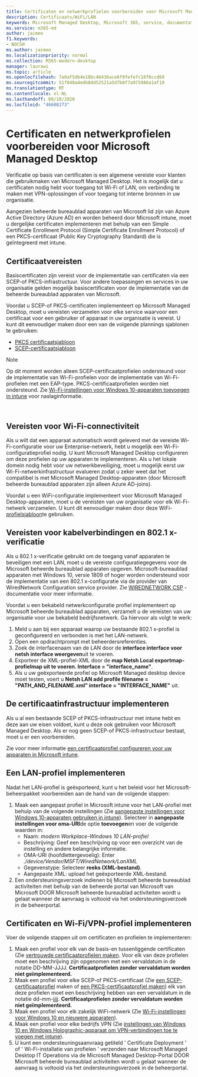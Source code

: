 ```yaml
---
title: Certificaten en netwerkprofielen voorbereiden voor Microsoft Managed Desktop
description: Certificaats/WiFi/LAN
keywords: Microsoft Managed Desktop, Microsoft 365, service, documentatie
ms.service: m365-md
author: jaimeo
f1.keywords:
- NOCSH
ms.author: jaimeo
ms.localizationpriority: normal
ms.collection: M365-modern-desktop
manager: laurawi
ms.topic: article
ms.openlocfilehash: 7a0af5db4e18bc46436ace6f9fefefc18f0ccd68
ms.sourcegitcommit: 51f040a4edb8dd52521a5d7b0f7a975986a1af10
ms.translationtype: MT
ms.contentlocale: nl-NL
ms.lasthandoff: 08/10/2020
ms.locfileid: "46608273"
---
```

# <a name="prepare-certificates-and-network-profiles-for-microsoft-managed-desktop"></a>Certificaten en netwerkprofielen voorbereiden voor Microsoft Managed Desktop  
 
Verificatie op basis van certificaten is een algemene vereiste voor klanten die gebruikmaken van Microsoft Managed Desktop. Het is mogelijk dat u certificaten nodig hebt voor toegang tot Wi-Fi of LAN, om verbinding te maken met VPN-oplossingen of voor toegang tot interne bronnen in uw organisatie.   
 
Aangezien beheerde bureaublad apparaten van Microsoft lid zijn van Azure Active Directory (Azure AD) en worden beheerd door Microsoft intune, moet u dergelijke certificaten implementeren met behulp van een Simple Certificate Enrollment Protocol (Simple Certificate Enrollment Protocol) of een PKCS-certificaat (Public Key Cryptography Standard) die is geïntegreerd met intune.    
 
## <a name="certificate-requirements"></a>Certificaatvereisten 
 
Basiscertificaten zijn vereist voor de implementatie van certificaten via een SCEP-of PKCS-infrastructuur. Voor andere toepassingen en services in uw organisatie gelden mogelijk basiscertificaten voor de implementatie van de beheerde bureaublad apparaten van Microsoft.    
 
Voordat u SCEP-of PKCS-certificaten implementeert op Microsoft Managed Desktop, moet u vereisten verzamelen voor elke service waarvoor een certificaat voor een gebruiker of apparaat in uw organisatie is vereist. U kunt dit eenvoudiger maken door een van de volgende plannings sjablonen te gebruiken:  
 
- [PKCS certificaatsjabloon](https://github.com/MicrosoftDocs/microsoft-365-docs/raw/public/microsoft-365/managed-desktop/get-ready/downloads/PKCS-certificate-template.xlsx) 
- [SCEP-certificaatsjabloon](https://github.com/MicrosoftDocs/microsoft-365-docs/raw/public/microsoft-365/managed-desktop/get-ready/downloads/SCEP-certificate-template.xlsx)

>[!NOTE]
>Op dit moment worden alleen SCEP-certificaatprofielen ondersteund voor de implementatie van Wi-Fi-profielen voor de implementatie van Wi-Fi-profielen met een EAP-type. PKCS-certificaatprofielen worden niet ondersteund. Zie [Wi-Fi-instellingen voor Windows 10-apparaten toevoegen in intune](https://docs.microsoft.com/intune/wi-fi-settings-windows) voor naslaginformatie.

  
## <a name="wi-fi-connectivity-requirements"></a>Vereisten voor Wi-Fi-connectiviteit

Als u wilt dat een apparaat automatisch wordt geleverd met de vereiste Wi-Fi-configuratie voor uw Enterprise-netwerk, hebt u mogelijk een Wi-Fi-configuratieprofiel nodig. U kunt Microsoft Managed Desktop configureren om deze profielen op uw apparaten te implementeren. Als u het lokale domein nodig hebt voor uw netwerkbeveiliging, moet u mogelijk eerst uw Wi-Fi-netwerkinfrastructuur evalueren zodat u zeker weet dat het compatibel is met Microsoft Managed Desktop-apparaten (door Microsoft beheerde bureaublad apparaten zijn alleen Azure AD-joins). 
 
Voordat u een WiFi-configuratie implementeert voor Microsoft Managed Desktop-apparaten, moet u de vereisten van uw organisatie voor elk Wi-Fi-netwerk verzamelen. U kunt dit eenvoudiger maken door deze WiFi- [profielsjabloon](https://github.com/MicrosoftDocs/microsoft-365-docs/raw/public/microsoft-365/managed-desktop/get-ready/downloads/WiFi-profile-template.xlsx)te gebruiken.
 
 
## <a name="wired-connectivity-requirements-and-8021x-authentication"></a>Vereisten voor kabelverbindingen en 802.1 x-verificatie 
 
Als u 802.1 x-verificatie gebruikt om de toegang vanaf apparaten te beveiligen met een LAN, moet u de vereiste configuratiegegevens voor de Microsoft beheerde bureaublad apparaten opgeven. Microsoft-bureaublad apparaten met Windows 10, versie 1809 of hoger worden ondersteund voor de implementatie van een 802.1 x-configuratie via de provider van WiredNetwork Configuration service provider. Zie [WIREDNETWORK CSP](https://docs.microsoft.com/windows/client-management/mdm/wirednetwork-csp) -documentatie voor meer informatie. 
 
Voordat u een bekabeld netwerkconfiguratie profiel implementeert op Microsoft beheerde bureaublad apparaten, verzamelt u de vereisten van uw organisatie voor uw bekabeld bedrijfsnetwerk. Ga hiervoor als volgt te werk: 
 
 
1. Meld u aan bij een apparaat waarop uw bestaande 802.1 x-profiel is geconfigureerd en verbonden is met het LAN-netwerk.  
2. Open een opdrachtprompt met beheerdersreferenties. 
3. Zoek de interfacenaam van de LAN door de **interface interface voor netsh interface weergeven**uit te voeren. 
4. Exporteer de XML-profiel-XML door de **map Netsh Local exportmap-profielmap uit te voeren.  Interface = "interface_name"**. 
5. Als u uw geëxporteerde profiel op Microsoft Managed desktop device moet testen, voert u **Netsh LAN add profile filename = "PATH_AND_FILENAME.xml" interface = "INTERFACE_NAME"** uit. 
 
 
## <a name="deploy-certificate-infrastructure"></a>De certificaatinfrastructuur implementeren  
 
Als u al een bestaande SCEP of PKCS-infrastructuur met intune hebt en deze aan uw eisen voldoet, kunt u deze ook gebruiken voor Microsoft Managed Desktop. Als er nog geen SCEP-of PKCS-infrastructuur bestaat, moet u er een voorbereiden.  
 
Zie voor meer informatie [een certificaatprofiel configureren voor uw apparaten in Microsoft intune](https://docs.microsoft.com/intune/certificates-configure). 
 
 
 
## <a name="deploy-a-lan-profile"></a>Een LAN-profiel implementeren 
 
Nadat het LAN-profiel is geëxporteerd, kunt u het beleid voor het Microsoft-beheerpakket voorbereiden aan de hand van de volgende stappen:   
 
1. Maak een aangepast profiel in Microsoft intune voor het LAN-profiel met behulp van de volgende instellingen (Zie [aangepaste instellingen voor Windows 10-apparaten gebruiken in intune](https://docs.microsoft.com/intune/custom-settings-windows-10)). Selecteer in **aangepaste instellingen voor oma-URI**de optie **toevoegen**en voer de volgende waarden in: 
    - Naam: *modern Workplace-Windows 10 LAN-profiel* 
    - Beschrijving: Geef een beschrijving op voor een overzicht van de instelling en andere belangrijke informatie. 
    - OMA-URI (hoofdlettergevoelig): Enter *./device/Vendor/MSFT/WiredNetwork/LanXML*
    - Gegevenstype: Selecteer **reeks (XML-bestand)**. 
    - Aangepaste XML: upload het geëxporteerde XML-bestand.
2. Een ondersteuningsverzoek indienen bij Microsoft beheerde bureaublad activiteiten met behulp van de beheerde portal van Microsoft van Microsoft DOOR Microsoft beheerde bureaublad activiteiten wordt u gelaat wanneer de aanvraag is voltooid via het ondersteuningsverzoek in de beheerportal.
 
## <a name="deploy-certificates-and-wi-fivpn-profile"></a>Certificaten en Wi-Fi/VPN-profiel implementeren 
 
 
Voer de volgende stappen uit om certificaten en profielen te implementeren:

1. Maak een profiel voor elk van de basis-en tussenliggende certificaten (Zie [vertrouwde certificaatprofielen maken](https://docs.microsoft.com/intune/protect/certificates-configure#step-3-create-trusted-certificate-profiles). Voor elk van deze profielen moet een beschrijving zijn opgenomen met een vervaldatum in de notatie DD-MM-JJJJ. **Certificaatprofielen zonder vervaldatum worden niet geïmplementeerd.**
2. Maak een profiel voor elke SCEP-of PKCS-certificaat (Zie [een SCEP-certificaatprofiel](https://docs.microsoft.com/intune/protect/certificates-scep-configure#create-a-scep-certificate-profile) maken of [een PKCS-certificaatprofiel maken](https://docs.microsoft.com/intune/protect/certficates-pfx-configure#create-a-pkcs-certificate-profile)) elk van deze profielen moet een beschrijving hebben van een vervaldatum in de notatie dd-mm-jjjj. **Certificaatprofielen zonder vervaldatum worden niet geïmplementeerd.**
3. Maak een profiel voor elk zakelijk WiFi-netwerk (Zie [Wi-Fi-instellingen voor Windows 10 en nieuwere apparaten](https://docs.microsoft.com/intune/wi-fi-settings-windows)).
4. Maak een profiel voor elke bedrijfs VPN (Zie [instellingen van Windows 10 en Windows Holographic-apparaat om VPN-verbindingen toe te voegen met intune](https://docs.microsoft.com/intune/vpn-settings-windows-10)).
5. U kunt een ondersteuningsaanvraag getiteld ' Certificate Deployment ' of ' Wi-Fi-installatie van profielen ' verzenden naar Microsoft Managed Desktop IT Operations via de Microsoft Managed Desktop-Portal DOOR Microsoft beheerde bureaublad activiteiten wordt u gelaat wanneer de aanvraag is voltooid via het ondersteuningsverzoek in de beheerportal. 
 
 
